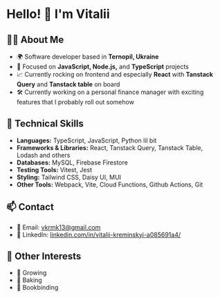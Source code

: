 # Hello! 👋 I'm Vitalii

## 👨‍💻 About Me
- 🌍 Software developer based in **Ternopil, Ukraine**
- 💼 Focused on **JavaScript, Node.js,** and **TypeScript** projects
- 📈 Currently rocking on frontend and especially **React** with **Tanstack Query** and **Tanstack table** on board
- 🛠️ Currently working on a personal finance manager with exciting features that I probably roll out somehow

## 🔧 Technical Skills
- **Languages:** TypeScript, JavaScript, Python lil bit
- **Frameworks & Libraries:** React, Tanstack Query, Tanstack Table, Lodash and others
- **Databases:** MySQL, Firebase Firestore
- **Testing Tools:** Vitest, Jest
- **Styling:** Tailwind CSS, Daisy UI, MUI
- **Other Tools:** Webpack, Vite, Cloud Functions, Github Actions, Git

## 📫 Contact
- 📧 Email: [vkrmk13@gmail.com](mailto:vkrmk13@gmail.com)
- 💼 LinkedIn: [linkedin.com/in/vitalii-kreminskyi-a085691a4/](https://www.linkedin.com/in/vitalii-kreminskyi-a085691a4/)

## 👀 Other Interests
- 🌱 Growing
- 🍞 Baking
- 📔 Bookbinding
